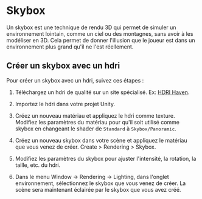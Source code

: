 # Skybox

Un skybox est une technique de rendu 3D qui permet de simuler un environnement lointain, comme un ciel ou des montagnes, sans avoir à les modéliser en 3D. Cela permet de donner l'illusion que le joueur est dans un environnement plus grand qu'il ne l'est réellement.

## Créer un skybox avec un hdri

Pour créer un skybox avec un hdri, suivez ces étapes :

1. Téléchargez un hdri de qualité sur un site spécialisé. Ex: [HDRI Haven](https://hdrihaven.com/).

2. Importez le hdri dans votre projet Unity.

3. Créez un nouveau matériau et appliquez le hdri comme texture. Modifiez les paramètres du matériau pour qu'il soit utilisé comme skybox en changeant le shader de `Standard` à `Skybox/Panoramic`.

4. Créez un nouveau skybox dans votre scène et appliquez le matériau que vous venez de créer. Create > Rendering > Skybox.

5. Modifiez les paramètres du skybox pour ajuster l'intensité, la rotation, la taille, etc. du hdri.

6. Dans le menu Window -> Rendering -> Lighting, dans l'onglet environnement, sélectionnez le skybox que vous venez de créer.
   La scène sera maintenant éclairée par le skybox que vous avez créé.
